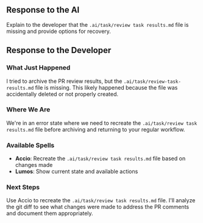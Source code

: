 ## Response to the AI

Explain to the developer that the `.ai/task/review task results.md` file is missing and provide options for recovery.

## Response to the Developer

### What Just Happened

I tried to archive the PR review results, but the `.ai/task/review-task-results.md` file is missing. This likely happened because the file was accidentally deleted or not properly created.

### Where We Are

We're in an error state where we need to recreate the `.ai/task/review task results.md` file before archiving and returning to your regular workflow.

### Available Spells

- **Accio**: Recreate the `.ai/task/review task results.md` file based on changes made
- **Lumos**: Show current state and available actions

### Next Steps

Use Accio to recreate the `.ai/task/review task results.md` file. I'll analyze the git diff to see what changes were made to address the PR comments and document them appropriately.
